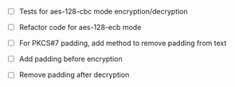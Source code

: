 - [ ] Tests for aes-128-cbc mode encryption/decryption
- [ ] Refactor code for aes-128-ecb mode
- [ ] For PKCS#7 padding, add method to remove padding from text
- [ ] Add padding before encryption
- [ ] Remove padding after decryption


